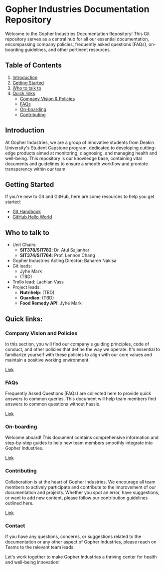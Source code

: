 # Gopher Industries Documentation Repository

Welcome to the Gopher Industries Documentation Repository! This Git repository serves as a central hub for all our essential documentation, encompassing company policies, frequently asked questions (FAQs), on-boarding guidelines, and other pertinent resources. 

## Table of Contents

1. [Introduction](#introduction)
2. [Getting Started](#getting-started)
3. [Who to talk to](#who-to-talk-to)
3. [Quick links](#quick-links)
    - [Company Vision & Policies](#company-vision-and-policies)
    - [FAQs](#faqs)
    - [On-boarding](#on-boarding)
    - [Contributing](#contributing)

## Introduction

At Gopher Industries, we are a group of innovative students from Deakin University's Student Capstone program, dedicated to developing cutting-edge products aimed at monitoring, diagnosing, and managing health and well-being. This repository is our knowledge base, containing vital documents and guidelines to ensure a smooth workflow and promote transparency within our team.

## Getting Started

If you're new to Git and GitHub, here are some resources to help you get started:

- [Git Handbook](https://guides.github.com/introduction/git-handbook/)
- [GitHub Hello World](https://guides.github.com/activities/hello-world/)

## Who to talk to
- Unit Chairs:
    - **SIT378/SIT782**: Dr. Atul Sajjanhar
    - **SIT374/SIT764**: Prof. Lennon Chang
- Gopher Industries Acting Director: Bahareh Nakisa
- Git leads:
    - Jyhe Mark
    - (TBD)
- Trello lead: Lachlan Vass
- Project leads:
    - **Nutrihelp**: (TBD)
    - **Guardian**: (TBD)
    - **Food Remedy API**: Jyhe Mark

## Quick links:
### Company Vision and Policies

In this section, you will find our company's guiding principles, code of conduct, and other policies that define the way we operate. It's essential to familiarize yourself with these policies to align with our core values and maintain a positive working environment.

[Link](https://github.com/Gopher-Industries/company-docs/blob/master/docs/company-vision-policies.md)

### FAQs

Frequently Asked Questions (FAQs) are collected here to provide quick answers to common queries. This document will help team members find answers to common questions without hassle.

[Link](https://github.com/Gopher-Industries/company-docs/blob/master/docs/frequently-asked-questions.md)

### On-boarding

Welcome aboard! This document contains comprehensive information and step-by-step guides to help new team members smoothly integrate into Gopher Industries.

[Link](https://github.com/Gopher-Industries/company-docs/blob/master/docs/onboarding-process.md)

### Contributing

Collaboration is at the heart of Gopher Industries. We encourage all team members to actively participate and contribute to the improvement of our documentation and projects. Whether you spot an error, have suggestions, or want to add new content, please follow our contribution guidelines outlined here.

[Link](https://github.com/Gopher-Industries/company-docs/blob/master/docs/how-to-contribute.md)

### Contact

If you have any questions, concerns, or suggestions related to the documentation or any other aspect of Gopher Industries, please reach on Teams to the relevant team leads.

Let's work together to make Gopher Industries a thriving center for health and well-being innovation!
